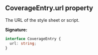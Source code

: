 ## CoverageEntry.url property

The URL of the style sheet or script.

**Signature:**

```typescript
interface CoverageEntry {
  url: string;
}
```
